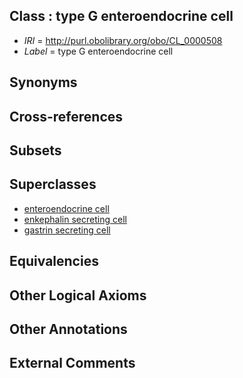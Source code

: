 
## Class : type G enteroendocrine cell

 * *IRI* = http://purl.obolibrary.org/obo/CL_0000508
 * *Label* = type G enteroendocrine cell

## Synonyms


## Cross-references


## Subsets


## Superclasses

 * [enteroendocrine cell](../../CL/64/CL_0000164.md)
 * [enkephalin secreting cell](../../CL/06/CL_0000506.md)
 * [gastrin secreting cell](../../CL/09/CL_0000509.md)

## Equivalencies


## Other Logical Axioms


## Other Annotations


## External Comments

